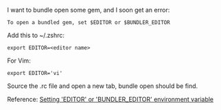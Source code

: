 I want to bundle open some gem, and I soon get an error:

`To open a bundled gem, set $EDITOR or $BUNDLER_EDITOR`

Add this to ~/.zshrc:

`export EDITOR=<editor name>`

For Vim:

`export EDITOR='vi'`

Source the .rc file and open a new tab, bundle open should be find.

Reference: [Setting 'EDITOR' or 'BUNDLER_EDITOR' environment variable](http://stackoverflow.com/questions/25084035/setting-editor-or-bundler-editor-environment-variable)